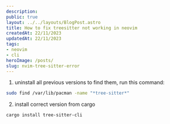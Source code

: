 ```yaml
---
description:
public: true
layout: ../../layouts/BlogPost.astro
title: How to fix treesitter not working in neovim
createdAt: 22/11/2023
updatedAt: 22/11/2023
tags:
- neovim
- cli
heroImage: /posts/
slug: nvim-tree-sitter-error
---
```


1. uninstall all previous versions
to find them, run this command:

```bash
sudo find /var/lib/pacman -name "*tree-sitter*"
```

2. install correct version from cargo

```bash
cargo install tree-sitter-cli
```
